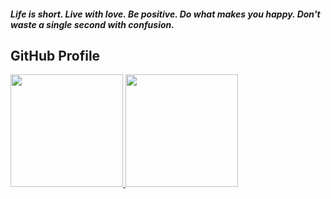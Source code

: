 

<!--
## Hi there 👋
**waithawoo/waithawoo** is a ✨ _special_ ✨ repository because its `README.md` (this file) appears on your GitHub profile.

Here are some ideas to get you started:

- 🔭 I’m currently working on ...
- 🌱 I’m currently learning ...
- 👯 I’m looking to collaborate on ...
- 🤔 I’m looking for help with ...
- 💬 Ask me about ...
- 📫 How to reach me: ...
- 😄 Pronouns: ...
- ⚡ Fun fact: ...
-->
##### Life is short. Live with love. Be positive. Do what makes you happy. Don't waste a single second with confusion.
## GitHub Profile

<div>
  <a href="https://github.com/waithawoo">
  <img height="180em" src="https://github-readme-stats.vercel.app/api?username=waithawoo&show_icons=true&theme=radical"/>
  <img height="180em" src="https://github-readme-stats.vercel.app/api/top-langs/?username=waithawoo&layout=donut&langs_count=10&theme=radical"/>
</div>

<!--[![Readme Card](https://github-readme-stats.vercel.app/api/pin/?username=waithawoo&repo=laravel-deeplapi-translate)](https://github.com/waithawoo/laravel-deeplapi-translate)-->


